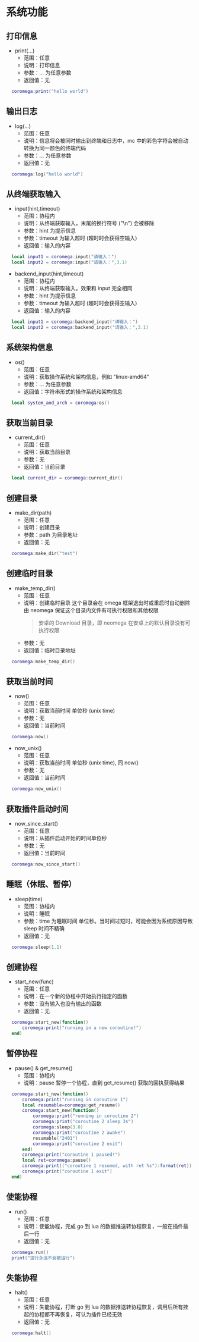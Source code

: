 # 系统功能

## 打印信息

- print(...)
  - 范围：任意
  - 说明：打印信息
  - 参数：... 为任意参数
  - 返回值：无

```lua
  coromega:print("hello world")
```

## 输出日志

- log(...)
  - 范围：任意
  - 说明：信息将会被同时输出到终端和日志中，mc 中的彩色字将会被自动转换为同一颜色的终端代码
  - 参数：... 为任意参数
  - 返回值：无

```lua
  coromega:log("hello world")
```

## 从终端获取输入

- input(hint,timeout)
  - 范围：协程内
  - 说明：从终端获取输入，末尾的换行符号 ("\n") 会被移除
  - 参数：hint 为提示信息
  - 参数：timeout 为输入超时 (超时时会获得空输入)
  - 返回值：输入的内容

```lua
  local input1 = coromega:input("请输入：")
  local input2 = coromega:input("请输入：",3.1)
```

- backend_input(hint,timeout)
  - 范围：协程内
  - 说明：从终端获取输入，效果和 input 完全相同
  - 参数：hint 为提示信息
  - 参数：timeout 为输入超时 (超时时会获得空输入)
  - 返回值：输入的内容

```lua
  local input1 = coromega:backend_input("请输入：")
  local input2 = coromega:backend_input("请输入：",3.1)
```

## 系统架构信息

- os()
  - 范围：任意
  - 说明：获取操作系统和架构信息，例如 "linux-amd64"
  - 参数：... 为任意参数
  - 返回值：字符串形式的操作系统和架构信息

```lua
  local system_and_arch = coromega:os()
```

## 获取当前目录

- current_dir()
  - 范围：任意
  - 说明：获取当前目录
  - 参数：无
  - 返回值：当前目录

```lua
  local current_dir = coromega:current_dir()
```

## 创建目录

- make_dir(path)
  - 范围：任意
  - 说明：创建目录
  - 参数：path 为目录地址
  - 返回值：无

```lua
  coromega:make_dir("test")
```

## 创建临时目录

- make_temp_dir()
  - 范围：任意
  - 说明：创建临时目录 这个目录会在 omega 框架退出时或重启时自动删除
    由 neomega 保证这个目录内文件有可执行权限和其他权限
    > 安卓的 Download 目录，即 neomega 在安卓上的默认目录没有可执行权限
  - 参数：无
  - 返回值：临时目录地址

```lua
  coromega:make_temp_dir()
```

## 获取当前时间

- now()
  - 范围：任意
  - 说明：获取当前时间 单位秒 (unix time)
  - 参数：无
  - 返回值：当前时间

```lua
  coromega:now()
```

- now_unix()
  - 范围：任意
  - 说明：获取当前时间 单位秒 (unix time), 同 now()
  - 参数：无
  - 返回值：当前时间

```lua
  coromega:now_unix()
```

## 获取插件启动时间

- now_since_start()
  - 范围：任意
  - 说明：从插件启动开始的时间单位秒
  - 参数：无
  - 返回值：当前时间

```lua
  coromega:now_since_start()
```

## 睡眠（休眠、暂停）

- sleep(time)
  - 范围：协程内
  - 说明：睡眠
  - 参数：time 为睡眠时间 单位秒。当时间过短时，可能会因为系统原因导致 sleep 时间不精确
  - 返回值：无

```lua
  coromega:sleep(1.1)
```

## 创建协程

- start_new(func)
  - 范围：任意
  - 说明：在一个新的协程中开始执行指定的函数
  - 参数：没有输入也没有输出的函数
  - 返回值：无

```lua
  coromega:start_new(function()
      coromega:print("running in a new coroutine!")
  end)
```

## 暂停协程

- pause() & get_resume()
  - 范围：协程内
  - 说明：pause 暂停一个协程，直到 get_resume() 获取的回执获得结果

```lua
  coromega:start_new(function()
      coromega:print("running in coroutine 1")
      local resumable=coromega:get_resume()
      coromega:start_new(function()
          coromega:print("running in coroutine 2")
          coromega:print("coroutine 2 sleep 3s")
          coromega:sleep(3.0)
          coromega:print("coroutine 2 awake")
          resumable("2401")
          coromega:print("coroutine 2 exit")
      end)
      coromega:print("coroutine 1 paused!")
      local ret=coromega:pause()
      coromega:print(("coroutine 1 resumed, with ret %s"):format(ret))
      coromega:print("coroutine 1 exit")
  end)
```

## 使能协程

- run()
  - 范围：任意
  - 说明：使能协程，完成 go 到 lua 的数据推送转协程恢复，一般在插件最后一行
  - 返回值：无

```lua
  coromega:run()
  print("这行永远不会被运行")
```

## 失能协程

- halt()
  - 范围：任意
  - 说明：失能协程，打断 go 到 lua 的数据推送转协程恢复，调用后所有挂起的协程都不再恢复，可认为插件已经无效
  - 返回值：无

```lua
  coromega:halt()
```
